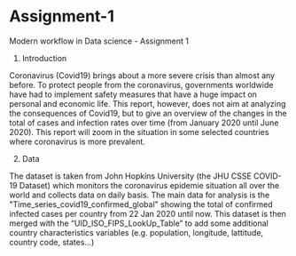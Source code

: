 # Assignment-1
Modern workflow in Data science - Assignment 1

1. Introduction

Coronavirus (Covid19) brings about a more severe crisis than almost any before. To protect people from the coronavirus, governments worldwide have had to implement safety measures that have a huge impact on personal and economic life. This report, however, does not aim at analyzing the consequences of Covid19, but to give an overview of the changes in the total of cases and infection rates over time (from January 2020 until June 2020). This report will zoom in the situation in some selected countries where coronavirus is more prevalent. 

2. Data

The dataset is taken from John Hopkins University (the JHU CSSE COVID-19 Dataset) which monitors the coronavirus epidemie situation all over the world and collects data on daily basis. The main data for analysis is the "Time_series_covid19_confirmed_global" showing the total of confirmed infected cases per country from 22 Jan 2020 until now. This dataset is then merged with the “UID_ISO_FIPS_LookUp_Table” to add some additional country characteristics variables (e.g. population, longitude, lattitude, country code, states...)

